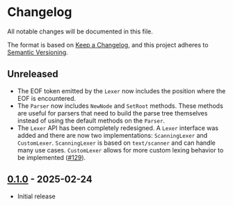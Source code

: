 # Changelog

All notable changes will be documented in this file.

The format is based on [Keep a Changelog](https://keepachangelog.com/en/1.0.0/),
and this project adheres to [Semantic Versioning](https://semver.org/spec/v2.0.0.html).

## Unreleased

- The EOF token emitted by the `Lexer` now includes the position where the EOF
  is encountered.
- The `Parser` now includes `NewNode` and `SetRoot` methods. These methods are
  useful for parsers that need to build the parse tree themselves instead of
  using the default methods on the `Parser`.
- The `Lexer` API has been completely redesigned. A `Lexer` interface was added
  and there are now two implementations: `ScanningLexer` and `CustomLexer`.
  `ScanningLexer` is based on `text/scanner` and can handle many use cases.
  `CustomLexer` allows for more custom lexing behavior to be implemented
  ([#129](https://github.com/ianlewis/lexparse/issues/129)).

## [0.1.0] - 2025-02-24

- Initial release

[0.1.0]: https://github.com/ianlewis/lexparse/releases/tag/v0.1.0
